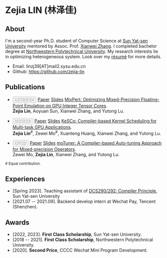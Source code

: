 # Zejia LIN (林泽佳)

## About

I'm a second-year Ph.D. student of Computer Science at <a href="https://cse.sysu.edu.cn/">Sun Yat-sen University</a> mentored by Assoc. Prof. <a href="https://xianweiz.github.io/">Xianwei Zhang</a>. I completed bachelor degree at <a href="https://en.nwpu.edu.cn/">Northwestern Polytechnical University</a>. My research interests lie in optimizing heterogeneous system. Look over my [résumé](/shared/resume.pdf) for more details.

- Email: linzj39[AT]mail2.sysu.edu.cn
- Github: <a href="https://github.com/zejia-lin">https://github.com/zejia-lin</a>

## Publications

- <button type="button" class="btn btn-sm btn-primary" disabled>LCTES'24</button> <a href="" type="button" class="btn btn-outline-primary btn-sm">Paper</a> <a href="" type="button" class="btn btn-outline-primary btn-sm">Slides</a> [MixPert: Optimizing Mixed-Precision Floating-Point Emulation on GPU Integer Tensor Cores](). <br>**Zejia Lin**, Aoyuan Sun, Xianwei Zhang, and Yutong Lu.

- <button type="button" class="btn btn-sm btn-primary" disabled>ICCD'23</button> <a href="/shared/papers/kesco_iccd23.pdf" type="button" class="btn btn-outline-primary btn-sm">Paper</a> <a href="/shared/talks/kesco_iccd23_slides.pdf" type="button" class="btn btn-outline-primary btn-sm">Slides</a> [KeSCo: Compiler-based Kernel Scheduling for Multi-task GPU Applications](https://ieeexplore.ieee.org/document/10361015). <br>**Zejia Lin**<sup>#</sup>, Zewei Mo<sup>#</sup>, Xuanteng Huang, Xianwei Zhang, and Yutong Lu.

- <button type="button" class="btn btn-sm btn-primary" disabled>CF'22</button> <a href="/shared/papers/motuner_cf22.pdf" type="button" class="btn btn-outline-primary btn-sm">Paper</a> <a href="/shared/talks/motuner_cf22_slides.pdf" type="button" class="btn btn-outline-primary btn-sm">Slides</a> [moTuner: A Compiler-based Auto-tuning Approach for Mixed-precision Operators](https://dl.acm.org/doi/10.1145/3528416.3530231). <br> Zewei Mo, **Zejia Lin**, Xianwei Zhang, and Yutong Lu.

<sup># Equal contribution.</sup>

## Experiences

- [Spring 2023]. Teaching assistant of [DCS290/292: Compiler Principle](https://arcsysu.github.io/teach/dcs290/s2023.html), Sun Yat-sen University
- [2021.07 -- 2021.09]. Backend develop intern at Wechat Pay, Tencent (Shenzhen). 

## Awards

- [2022, 2023]. **First Class Scholarship**, Sun Yat-sen University.
- [2018 -- 2021]. **First Class Scholarship**, Northwestern Polytechnical University.
- [2020]. **Second Price**, CCCC Wechat Mini Program Development.
